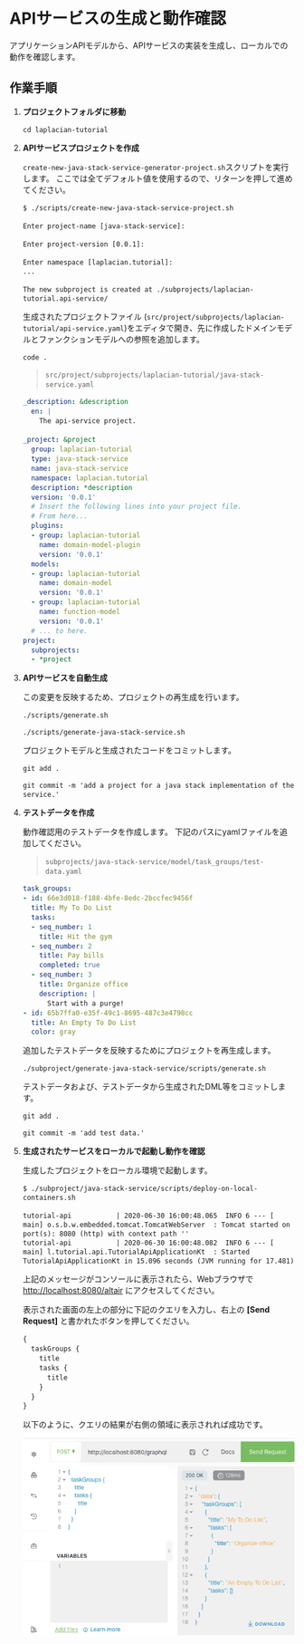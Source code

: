 # APIサービスの生成と動作確認

アプリケーションAPIモデルから、APIサービスの実装を生成し、ローカルでの動作を確認します。

## 作業手順

1. **プロジェクトフォルダに移動**

    ```console
    cd laplacian-tutorial
    ```

2. **APIサービスプロジェクトを作成**

    `create-new-java-stack-service-generator-project.sh`スクリプトを実行します。
    ここでは全てデフォルト値を使用するので、リターンを押して進めてください。

    ```console
    $ ./scripts/create-new-java-stack-service-project.sh

    Enter project-name [java-stack-service]:

    Enter project-version [0.0.1]:

    Enter namespace [laplacian.tutorial]:
    ...

    The new subproject is created at ./subprojects/laplacian-tutorial.api-service/
    ```

    生成されたプロジェクトファイル (`src/project/subprojects/laplacian-tutorial/api-service.yaml`)をエディタで開き、先に作成したドメインモデルとファンクションモデルへの参照を追加します。

    ```console
    code .
    ```

    > `src/project/subprojects/laplacian-tutorial/java-stack-service.yaml`

    ```yaml
    _description: &description
      en: |
        The api-service project.

    _project: &project
      group: laplacian-tutorial
      type: java-stack-service
      name: java-stack-service
      namespace: laplacian.tutorial
      description: *description
      version: '0.0.1'
      # Insert the following lines into your project file.
      # From here...
      plugins:
      - group: laplacian-tutorial
        name: domain-model-plugin
        version: '0.0.1'
      models:
      - group: laplacian-tutorial
        name: domain-model
        version: '0.0.1'
      - group: laplacian-tutorial
        name: function-model
        version: '0.0.1'
      # ... to here.
    project:
      subprojects:
      - *project
    ```

3. **APIサービスを自動生成**

    この変更を反映するため、プロジェクトの再生成を行います。

    ```console
    ./scripts/generate.sh
    ```

    ```console
    ./scripts/generate-java-stack-service.sh
    ```

    プロジェクトモデルと生成されたコードをコミットします。

    ```console
    git add .
    ```

    ```console
    git commit -m 'add a project for a java stack implementation of the service.'
    ```

4. **テストデータを作成**

    動作確認用のテストデータを作成します。
    下記のパスにyamlファイルを追加してください。

    > `subprojects/java-stack-service/model/task_groups/test-data.yaml`

    ```yaml
    task_groups:
    - id: 66e3d018-f188-4bfe-8edc-2bccfec9456f
      title: My To Do List
      tasks:
      - seq_number: 1
        title: Hit the gym
      - seq_number: 2
        title: Pay bills
        completed: true
      - seq_number: 3
        title: Organize office
        description: |
          Start with a purge!
    - id: 65b7ffa0-e35f-49c1-8695-487c3e4798cc
      title: An Empty To Do List
      color: gray
    ```

    追加したテストデータを反映するためにプロジェクトを再生成します。

    ```console
    ./subproject/generate-java-stack-service/scripts/generate.sh
    ```

    テストデータおよび、テストデータから生成されたDML等をコミットします。

    ```console
    git add .
    ```

    ```console
    git commit -m 'add test data.'
    ```

5. **生成されたサービスをローカルで起動し動作を確認**

    生成したプロジェクトをローカル環境で起動します。

    ```console
    $ ./subproject/java-stack-service/scripts/deploy-on-local-containers.sh

    tutorial-api           | 2020-06-30 16:00:48.065  INFO 6 --- [           main] o.s.b.w.embedded.tomcat.TomcatWebServer  : Tomcat started on port(s): 8080 (http) with context path ''
    tutorial-api           | 2020-06-30 16:00:48.082  INFO 6 --- [           main] l.tutorial.api.TutorialApiApplicationKt  : Started TutorialApiApplicationKt in 15.096 seconds (JVM running for 17.481)
    ```

    上記のメッセージがコンソールに表示されたら、Webブラウザで <http://localhost:8080/altair> にアクセスしてください。

    表示された画面の左上の部分に下記のクエリを入力し、右上の **[Send Request]** と書かれたボタンを押してください。

    ```graphql
    {
      taskGroups {
        title
        tasks {
          title
        }
      }
    }
    ```

    以下のように、クエリの結果が右側の領域に表示されれば成功です。

    ![altair window image](./images/altair-window.png)
